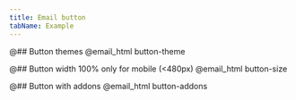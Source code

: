 ```yaml
---
title: Email button
tabName: Example
---
```


@## Button themes
@email_html button-theme

@## Button width 100% only for mobile (<480px)
@email_html button-size

@## Button with addons
@email_html button-addons
